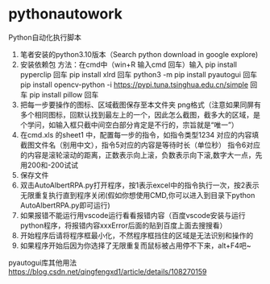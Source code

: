 # pythonautowork
Python自动化执行脚本
1. 笔者安装的python3.10版本（Search python download in google explore)
2. 安装依赖包
方法：在cmd中（win+R  输入cmd  回车）输入
pip install pyperclip 回车
pip install xlrd 回车
python3 -m pip install pyautogui 回车
pip install opencv-python -i https://pypi.tuna.tsinghua.edu.cn/simple 回车
pip install pillow 回车
3. 把每一步要操作的图标、区域截图保存至本文件夹  png格式（注意如果同屏有多个相同图标，回默认找到最左上的一个，因此怎么截图，截多大的区域，是个学问，如输入框只截中间空白部分肯定是不行的，宗旨就是“唯一”）
4. 在cmd.xls 的sheet1 中，配置每一步的指令，如指令类型1234  对应的内容填截图文件名（别用中文），指令5对应的内容是等待时长（单位秒） 指令6对应的内容是滚轮滚动的距离，正数表示向上滚，负数表示向下滚,数字大一点，先用200和-200试试
5. 保存文件
6. 双击AutoAlbertRPA.py打开程序，按1表示excel中的指令执行一次，按2表示无限重复执行直到程序关闭(假如你想使用CMD,你可以进入到目录下python AutoAlbertRPA.py即可运行)
7. 如果报错不能运行用vscode运行看看报错内容（百度vscode安装与运行python程序，将报错内容xxxError后面的贴到百度上面去搜搜看）
8. 开始程序后请将程序框最小化，不然程序框挡住的区域是无法识别和操作的
9. 如果程序开始后因为你选择了无限重复而鼠标被占用停不下来，alt+F4吧~

pyautogui库其他用法 https://blog.csdn.net/qingfengxd1/article/details/108270159

